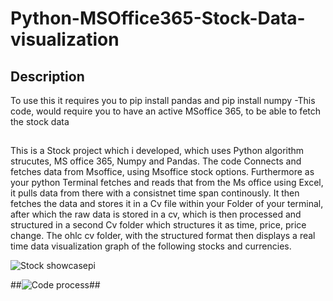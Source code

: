 # Python-MSOffice365-Stock-Data-visualization
 
 
 ## Description
 To use this it requires you to pip install pandas and pip install numpy
 -This code, would require you to have an active MSoffice 365, to be able to fetch the stock data
 ##
 This is a Stock project which i developed, which uses Python algorithm strucutes, MS office 365, Numpy and Pandas. The code Connects and fetches data from Msoffice, using  Msoffice stock options. Furthermore as  your python Terminal fetches and reads that from the Ms office using  Excel, it pulls data from there with a  consistnet time span continously. It then fetches the data and stores it in a Cv file within your Folder of your terminal, after which the raw data is stored in a cv, which is then processed and structured in a second Cv folder which structures it as time, price, price change. The ohlc cv folder, with the structured format then displays a real time data visualization graph of the following stocks and currencies.
 
 
 
![Stock showcasepi](https://user-images.githubusercontent.com/97313664/184990277-6a4eadb1-0a16-4cef-a82f-236a155b7374.png)

 ##![Code process](https://user-images.githubusercontent.com/97313664/184996153-32b87951-1e5b-4947-9a79-f1bc76f45d5e.png)##
